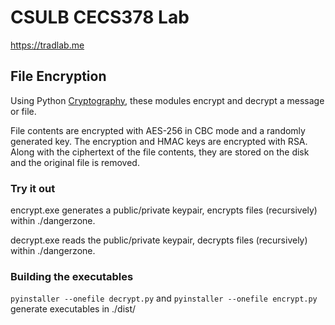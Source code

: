 # CSULB CECS378 Lab

https://tradlab.me

## File Encryption
Using Python [Cryptography](https://cryptography.io/en/latest/hazmat/primitives/), these modules encrypt and decrypt a message or file.

File contents are encrypted with AES-256 in CBC mode and a randomly generated key. The encryption and HMAC keys are encrypted with RSA. Along with the ciphertext of the file contents, they are stored on the disk and the original file is removed.  

### Try it out
encrypt.exe generates a public/private keypair, encrypts files (recursively) within ./dangerzone.

decrypt.exe reads the public/private keypair, decrypts files (recursively) within ./dangerzone.


### Building the executables
`pyinstaller --onefile decrypt.py` and `pyinstaller --onefile encrypt.py` generate executables in ./dist/